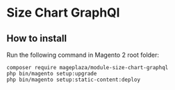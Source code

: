# Size Chart GraphQl

## How to install
Run the following command in Magento 2 root folder:

```
composer require mageplaza/module-size-chart-graphql
php bin/magento setup:upgrade
php bin/magento setup:static-content:deploy